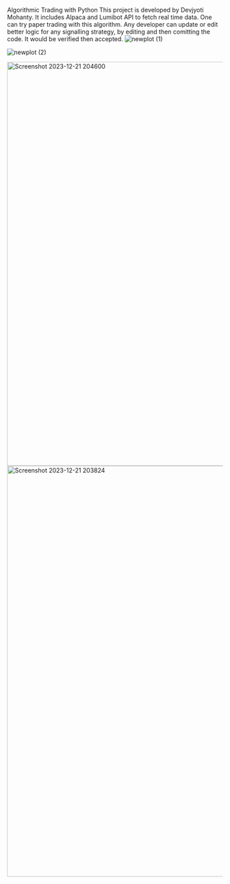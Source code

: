 Algorithmic Trading with Python
This project is developed by Devjyoti Mohanty. It includes Alpaca and Lumibot API to fetch real time data. One can try paper trading with this algorithm. Any developer can update or edit better logic for any signalling strategy, by editing and then comitting the code. It would be verified then accepted.
![newplot (1)](https://github.com/Dev26112001/Algo-Trading-System/assets/68328634/4a07decf-bdcd-41a5-897b-e19b1ba9be0b)

![newplot (2)](https://github.com/Dev26112001/Algo-Trading-System/assets/68328634/b0179638-c7c9-4eb9-bd69-88089f608f30)

<img width="944" alt="Screenshot 2023-12-21 204600" src="https://github.com/Dev26112001/Algo-Trading-System/assets/68328634/43eb3c0c-6fde-430c-b0b8-728eebfce27d">

<img width="960" alt="Screenshot 2023-12-21 203824" src="https://github.com/Dev26112001/Algo-Trading-System/assets/68328634/ea1befd7-e10d-4fd1-9502-bfda4b8bf0da">

